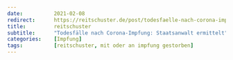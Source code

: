 ```yaml
---
date:          2021-02-08
redirect:      https://reitschuster.de/post/todesfaelle-nach-corona-impfung-staatsanwalt-ermittelt/
title:         reitschuster
subtitle:      "Todesfälle nach Corona-Impfung: Staatsanwalt ermittelt"
categories:    [Impfung]
tags:          [reitschuster, mit oder an impfung gestorben]
---
```

